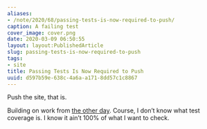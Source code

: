 ```yaml
---
aliases:
- /note/2020/68/passing-tests-is-now-required-to-push/
caption: A failing test
cover_image: cover.png
date: 2020-03-09 06:50:55
layout: layout:PublishedArticle
slug: passing-tests-is-now-required-to-push
tags:
- site
title: Passing Tests Is Now Required to Push
uuid: d597b59e-638c-4a6a-a171-8dd57c1c8867
---
```


Push the site, that is.

Building on work from [the other
day](/note/2020/03/today-in-personal-accomplishments). Course, I don’t
know what test coverage is. I know it ain’t 100% of what I want to
check.